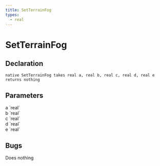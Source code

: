 ```yaml
---
title: SetTerrainFog
types:
  - real
---
```


# SetTerrainFog

## Declaration

```
native SetTerrainFog takes real a, real b, real c, real d, real e returns nothing
```

## Parameters
<dl>
  <dt>a `real`</dt>
  <dd></dd>

  <dt>b `real`</dt>
  <dd></dd>

  <dt>c `real`</dt>
  <dd></dd>

  <dt>d `real`</dt>
  <dd></dd>

  <dt>e `real`</dt>
  <dd></dd>
</dl>

## Bugs 
Does nothing